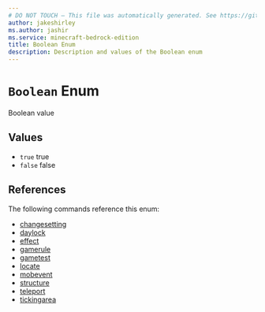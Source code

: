 ```yaml
---
# DO NOT TOUCH — This file was automatically generated. See https://github.com/mojang/minecraftapidocsgenerator to modify descriptions, examples, etc.
author: jakeshirley
ms.author: jashir
ms.service: minecraft-bedrock-edition
title: Boolean Enum
description: Description and values of the Boolean enum
---
```

# `Boolean` Enum
Boolean value

## Values
- `true`
true
- `false`
false

## References
The following commands reference this enum:
- [changesetting](../commands/changesetting.md)
- [daylock](../commands/daylock.md)
- [effect](../commands/effect.md)
- [gamerule](../commands/gamerule.md)
- [gametest](../commands/gametest.md)
- [locate](../commands/locate.md)
- [mobevent](../commands/mobevent.md)
- [structure](../commands/structure.md)
- [teleport](../commands/teleport.md)
- [tickingarea](../commands/tickingarea.md)
